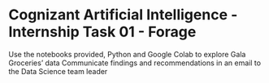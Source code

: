# Cognizant Artificial Intelligence - Internship Task 01 - Forage
Use the notebooks provided, Python and Google Colab to explore Gala Groceries’ data Communicate findings and recommendations in an email to the Data Science team leader
